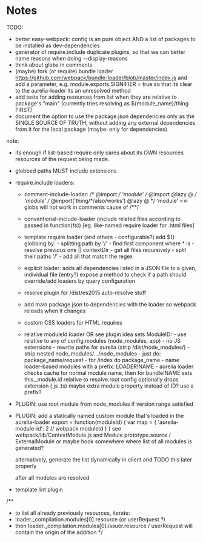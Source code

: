 # Notes

TODO:
  - better easy-webpack: config is an pure object AND a list of packages to be installed as dev-dependencies
  - generator of require.include duplicate plugins, so that we can better name reasons when doing --display-reasons
  - think about globs in comments
  - (maybe) fork (or require) bundle loader https://github.com/webpack/bundle-loader/blob/master/index.js 
    and add a parameter, e.g. module.exports.SIGNIFIER = true
    so that its clear to the aurelia-loader its an unresolved method
  - add tests for adding resources from list when they are relative to package's "main" (currently tries resolving as ${module_name}/thing FIRST)
  - document the option to use the package.json dependencies only as the SINGLE SOURCE OF TRUTH, 
    without adding any external dependencies from it for the local package (maybe: only for dependencies)

note:
- its enough if list-based require only cares about its OWN resources
  resources of the request being made.
- globbed paths MUST include extensions

- require.include loaders:
  - comment-include-loader:
      /* @import */ 'module'
      /* @import @lazy @ */ 'module'
      /* @import('thing/*/also/works') @lazy @ */ 'module' <<- globs will not work in comments cause of /**/
      
  - conventional-include-loader (include related files according to passed in function(fs)) [eg. like-named require loader for .html files]
  - template require loader
      <require from="..." lazy bundle="abc"> (and others - configurable?)
      add ${} globbing by:
        - splitting path by '/'
        - find first component where * is
        - resolve previous one || contextDir
        - get all files recursively
        - split their paths '/'
        - add all that match the regex 
  - explicit loader: 
      adds all dependencies listed in a JSON file to a given, individual file (entry?)
      expose a method to check if a path should override/add loaders by query configuration
  - resolve plugin for /dist/es2015 auto-resolve stuff
  - add main package.json to dependencies with the loader so webpack reloads when it changes
  - custom CSS loaders for HTML requires
  - relative moduleId loader OR see plugin idea
      sets ModuleID:
        - use relative to any of config.modules (node_modules, app)
        - no JS extensions
        - rewrite paths for aurelia (strip /dist/node_modules/)
        - strip nested node_modules/.../node_modules
        - just do: package_name/request
        - for /index do package_name
        - name loader-based modules with a prefix: LOADER!NAME
        - aurelia loader checks cache for normal module name, then for bundle!NAME
      sets this._module.id relative to resolve.root config
      optionally drops extension (.js .ts)
      maybe extra module property instead of ID?
      use a prefix?
- PLUGIN: use root module from node_modules if version range satisfied
- PLUGIN: add a statically named custom module that's loaded in the aurelia-loader
    export = function(moduleId) {
      var map = {
        'aurelia-module-id': 2 // webpack moduleId
      }
    }
    see webpack/lib/ContextModule.js
    and Module.prototype.source / ExternalModule
    or maybe hook somewhere where list of all modules is generated?

    alternatively, generate the list dynamically in client
    and TODO this later properly 

    after all modules are resolved 


- template lint plugin




/**
  * to list all already previously resources, iterate:
  * loader._compilation.modules[0].resource (or userRequest ?)
  * then loader._compilation.modules[0].issuer.resource / userRequest will contain the origin of the addition
  */
